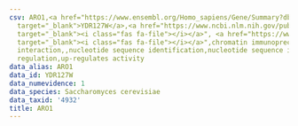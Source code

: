 ```yaml
---
csv: ARO1,<a href="https://www.ensembl.org/Homo_sapiens/Gene/Summary?db=core;g=YDR127W"
  target="_blank">YDR127W</a>,<a href="https://www.ncbi.nlm.nih.gov/pubmed/15343339"
  target="_blank"><i class="fas fa-file"></i></a>", <a href="https://www.ncbi.nlm.nih.gov/pubmed/20385592"
  target="_blank"><i class="fas fa-file"></i></a>",chromatin immunoprecipitation assay,direct
  interaction,,nucleotide sequence identification,nucleotide sequence identification,transcriptional
  regulation,up-regulates activity
data_alias: ARO1
data_id: YDR127W
data_numevidence: 1
data_species: Saccharomyces cerevisiae
data_taxid: '4932'
title: ARO1
---
```

